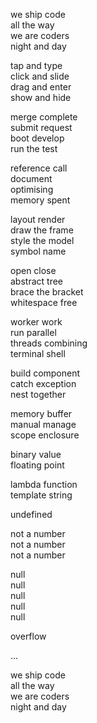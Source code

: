 we ship code\
all the way\
we are coders\
night and day

tap and type\
click and slide\
drag and enter\
show and hide

merge complete\
submit request\
boot develop\
run the test

reference call\
document\
optimising\
memory spent

layout render\
draw the frame\
style the model\
symbol name

open close\
abstract tree\
brace the bracket\
whitespace free

worker work\
run parallel\
threads combining\
terminal shell

build component\
catch exception\
nest together

memory buffer\
manual manage\
scope enclosure

binary value\
floating point

lambda function\
template string

undefined

not a number\
not a number\
not a number

null\
null\
null\
null\
null

overflow

...

we ship code\
all the way\
we are coders\
night and day





